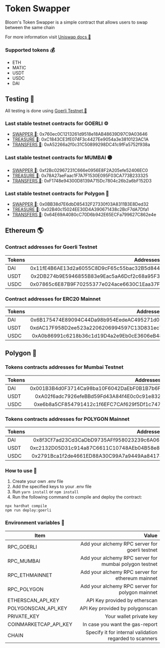 # Token Swapper

Bloom's Token Swapper is a simple contract that allows users to swap between the same chain

For more information visit [Uniswap docs 🦄](https://docs.uniswap.org/)

### Supported tokens 💰

-   ETH
-   MATIC
-   USDT
-   USDC
-   DAI

## Testing 🧪

All testing is done using [Goerli Testnet 🔗](https://goerli.etherscan.io/)

### Last stable testnet contracts for GOERLI ⚙️

-   [SWAPPER 🔄](https://goerli.etherscan.io/address/0x760ec0C1213261d9518e18AB48639D97C9A03646): 0x760ec0C1213261d9518e18AB48639D97C9A03646
-   [TREASURE 🤑](https://goerli.etherscan.io/address/0xC1843CE3fE074F3c4427Ee9054a3e3810123AC1A): 0xC1843CE3fE074F3c4427Ee9054a3e3810123AC1A
-   [TRANSFERS 💸](https://goerli.etherscan.io/address/0xA52266a2f0c31C50899298DC41c9fFa5752f938a): 0xA52266a2f0c31C50899298DC41c9fFa5752f938a

### Last stable testnet contracts for MUMBAI 🟣

-   [SWAPPER 🔄](https://mumbai.polygonscan.com/address/0xf2Bc02967231C666e0956E8F2A205efe52406EC0): 0xf2Bc02967231C666e0956E8F2A205efe52406EC0
-   [TREASURE 🤑](https://mumbai.polygonscan.com/address/0x78A27aeFaac1F7A7F1530E095F03CA773B233325): 0x78A27aeFaac1F7A7F1530E095F03CA773B233325
-   [TRANSFERS 💸](https://mumbai.polygonscan.com/address/0xF1748e94300D8139A715Dc7804c26b2a6bF152D3): 0xF1748e94300D8139A715Dc7804c26b2a6bF152D3

### Last stable testnet contracts for Polygon 🔮

-   [SWAPPER 🔄](https://polygonscan.com/address/0x0BB38d7E6dbD85432F27330f03A8311B3E8Ded32): 0x0BB38d7E6dbD85432F27330f03A8311B3E8Ded32
-   [TREASURE 🤑](https://polygonscan.com/address/0x02B40c15024EE30D4A390671438c2BcF7dA7Dfa1): 0x02B40c15024EE30D4A390671438c2BcF7dA7Dfa1
-   [TRANSFERS 💸](https://polygonscan.com/address/0x64E69A4080cC70D6b942E65ECFa799627C862e4e): 0x64E69A4080cC70D6b942E65ECFa799627C862e4e

## Ethereum 🌎

### Contract addresses for Goerli Testnet

| Tokens |                                  Addresses |
| ------ | -----------------------------------------: |
| DAI    | 0x11fE4B6AE13d2a6055C8D9cF65c55bac32B5d844 |
| USDT   | 0x2DB274b9E5946855B83e9Eac5aA6Dcf2c68a95F3 |
| USDC   | 0x07865c6E87B9F70255377e024ace6630C1Eaa37F |

### Contract addresses for ERC20 Mainnet

| Tokens |                                  Addresses |
| ------ | -----------------------------------------: |
| DAI    | 0x6B175474E89094C44Da98b954EedeAC495271d0F |
| USDT   | 0xdAC17F958D2ee523a2206206994597C13D831ec7 |
| USDC   | 0xA0b86991c6218b36c1d19D4a2e9Eb0cE3606eB48 |

## Polygon 🔮

### Tokens contracts addresses for Mumbai Testnet

| Tokens |                                  Addresses |
| ------ | -----------------------------------------: |
| DAI    | 0x001B3B4d0F3714Ca98ba10F6042DaEbF0B1B7b6F |
| USDT   | 0xA02f6adc7926efeBBd59Fd43A84f4E0c0c91e832 |
| USDC   | 0xe6b8a5CF854791412c1f6EFC7CAf629f5Df1c747 |

### Tokens contracts addresses for POLYGON Mainnet

| Tokens |                                  Addresses |
| ------ | -----------------------------------------: |
| DAI    | 0x8f3Cf7ad23Cd3CaDbD9735AFf958023239c6A063 |
| USDT   | 0xc2132D05D31c914a87C6611C10748AEb04B58e8F |
| USDC   | 0x2791Bca1f2de4661ED88A30C99A7a9449Aa84174 |

### How to use 🤔

1.  Create your own .env file
2.  Add the specified keys to your .env file
3.  Run `yarn install` or `npm install`
4.  Run the following command to compile and deploy the contract:

```shell
npx hardhat compile
npm run deploy:goerli
```

### Environment variables 📝

| Item                  |                                                   Value |
| --------------------- | ------------------------------------------------------: |
| RPC_GOERLI            |          Add your alchemy RPC server for goerli testnet |
| RPC_MUMBAI            |  Add your alchemy RPC server for mumbai polygon testnet |
| RPC_ETHMAINNET        |        Add your alchemy RPC server for ethereum mainnet |
| RPC_POLYGON           |         Add your alchemy RPC server for polygon mainnet |
| ETHERSCAN_API_KEY     |                           API Key provided by etherscan |
| POLYGONSCAN_API_KEY   |                         API Key provided by polygonscan |
| PRIVATE_KEY           |                                 Your wallet private key |
| COINMARKETCAP_API_KEY |                         In case you want the gas-report |
| CHAIN                 | Specify it for internal validation regarded to scanners |
